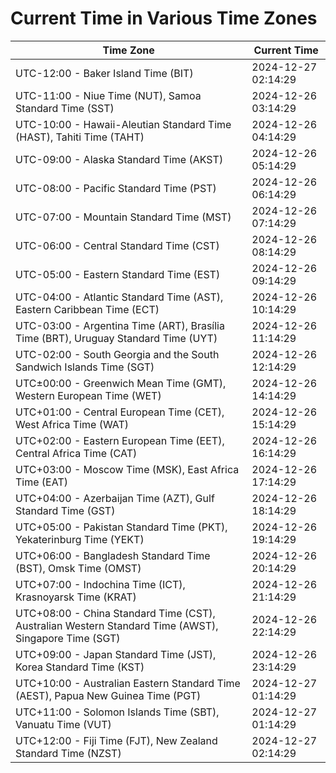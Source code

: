 # Current Time in Various Time Zones

| Time Zone | Current Time |
|-----------|--------------|
| UTC-12:00 - Baker Island Time (BIT) | 2024-12-27 02:14:29 |
| UTC-11:00 - Niue Time (NUT), Samoa Standard Time (SST) | 2024-12-26 03:14:29 |
| UTC-10:00 - Hawaii-Aleutian Standard Time (HAST), Tahiti Time (TAHT) | 2024-12-26 04:14:29 |
| UTC-09:00 - Alaska Standard Time (AKST) | 2024-12-26 05:14:29 |
| UTC-08:00 - Pacific Standard Time (PST) | 2024-12-26 06:14:29 |
| UTC-07:00 - Mountain Standard Time (MST) | 2024-12-26 07:14:29 |
| UTC-06:00 - Central Standard Time (CST) | 2024-12-26 08:14:29 |
| UTC-05:00 - Eastern Standard Time (EST) | 2024-12-26 09:14:29 |
| UTC-04:00 - Atlantic Standard Time (AST), Eastern Caribbean Time (ECT) | 2024-12-26 10:14:29 |
| UTC-03:00 - Argentina Time (ART), Brasília Time (BRT), Uruguay Standard Time (UYT) | 2024-12-26 11:14:29 |
| UTC-02:00 - South Georgia and the South Sandwich Islands Time (SGT) | 2024-12-26 12:14:29 |
| UTC±00:00 - Greenwich Mean Time (GMT), Western European Time (WET) | 2024-12-26 14:14:29 |
| UTC+01:00 - Central European Time (CET), West Africa Time (WAT) | 2024-12-26 15:14:29 |
| UTC+02:00 - Eastern European Time (EET), Central Africa Time (CAT) | 2024-12-26 16:14:29 |
| UTC+03:00 - Moscow Time (MSK), East Africa Time (EAT) | 2024-12-26 17:14:29 |
| UTC+04:00 - Azerbaijan Time (AZT), Gulf Standard Time (GST) | 2024-12-26 18:14:29 |
| UTC+05:00 - Pakistan Standard Time (PKT), Yekaterinburg Time (YEKT) | 2024-12-26 19:14:29 |
| UTC+06:00 - Bangladesh Standard Time (BST), Omsk Time (OMST) | 2024-12-26 20:14:29 |
| UTC+07:00 - Indochina Time (ICT), Krasnoyarsk Time (KRAT) | 2024-12-26 21:14:29 |
| UTC+08:00 - China Standard Time (CST), Australian Western Standard Time (AWST), Singapore Time (SGT) | 2024-12-26 22:14:29 |
| UTC+09:00 - Japan Standard Time (JST), Korea Standard Time (KST) | 2024-12-26 23:14:29 |
| UTC+10:00 - Australian Eastern Standard Time (AEST), Papua New Guinea Time (PGT) | 2024-12-27 01:14:29 |
| UTC+11:00 - Solomon Islands Time (SBT), Vanuatu Time (VUT) | 2024-12-27 01:14:29 |
| UTC+12:00 - Fiji Time (FJT), New Zealand Standard Time (NZST) | 2024-12-27 02:14:29 |
